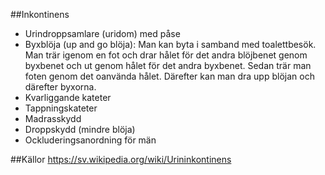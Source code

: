 ##Inkontinens

* Urindroppsamlare (uridom) med påse
* Byxblöja (up and go blöja): Man kan byta i samband med toalettbesök. Man trär igenom en fot och drar hålet för det andra blöjbenet genom byxbenet och ut genom hålet för det andra byxbenet. Sedan trär man foten genom det oanvända hålet. Därefter kan man dra upp blöjan och därefter byxorna.
* Kvarliggande kateter
* Tappningskateter
* Madrasskydd
* Droppskydd (mindre blöja)
* Ockluderingsanordning för män

##Källor
https://sv.wikipedia.org/wiki/Urininkontinens
